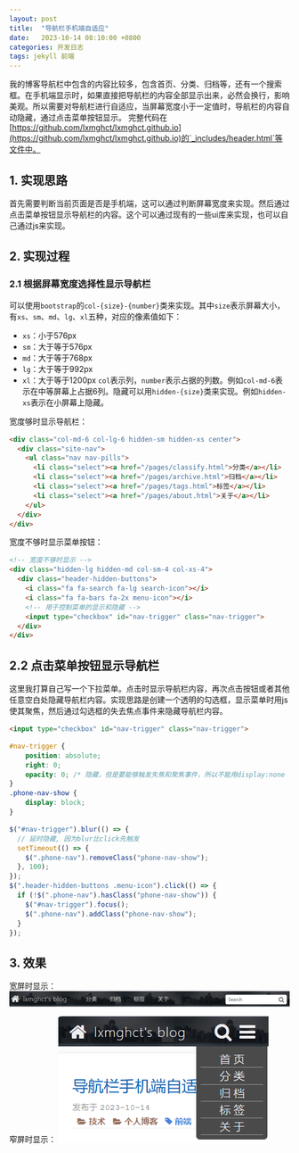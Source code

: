 ```yaml
---
layout: post
title:  "导航栏手机端自适应"
date:   2023-10-14 08:10:00 +0800
categories: 开发日志
tags: jekyll 前端
---
```

我的博客导航栏中包含的内容比较多，包含首页、分类、归档等，还有一个搜索框。在手机端显示时，如果直接把导航栏的内容全部显示出来，必然会换行，影响美观。所以需要对导航栏进行自适应，当屏幕宽度小于一定值时，导航栏的内容自动隐藏，通过点击菜单按钮显示。
完整代码在[https://github.com/lxmghct/lxmghct.github.io](https://github.com/lxmghct/lxmghct.github.io)的`_includes/header.html`等文件中。

## 1. 实现思路
首先需要判断当前页面是否是手机端，这可以通过判断屏幕宽度来实现。然后通过点击菜单按钮显示导航栏的内容。这个可以通过现有的一些ui库来实现，也可以自己通过js来实现。

## 2. 实现过程
### 2.1 根据屏幕宽度选择性显示导航栏
可以使用`bootstrap`的`col-{size}-{number}`类来实现。其中`size`表示屏幕大小，有`xs`、`sm`、`md`、`lg`、`xl`五种，对应的像素值如下：
- `xs`：小于576px
- `sm`：大于等于576px
- `md`：大于等于768px
- `lg`：大于等于992px
- `xl`：大于等于1200px
`col`表示列，`number`表示占据的列数。例如`col-md-6`表示在中等屏幕上占据6列。隐藏可以用`hidden-{size}`类来实现。例如`hidden-xs`表示在小屏幕上隐藏。

宽度够时显示导航栏：
```html
<div class="col-md-6 col-lg-6 hidden-sm hidden-xs center">
  <div class="site-nav">
    <ul class="nav nav-pills">
      <li class="select"><a href="/pages/classify.html">分类</a></li>
      <li class="select"><a href="/pages/archive.html">归档</a></li>
      <li class="select"><a href="/pages/tags.html">标签</a></li>
      <li class="select"><a href="/pages/about.html">关于</a></li>
    </ul>
  </div>
</div>
```
宽度不够时显示菜单按钮：
```html
<!-- 宽度不够时显示 -->
<div class="hidden-lg hidden-md col-sm-4 col-xs-4">
  <div class="header-hidden-buttons">
    <i class="fa fa-search fa-lg search-icon"></i>
    <i class="fa fa-bars fa-2x menu-icon"></i>
    <!-- 用于控制菜单的显示和隐藏 -->
    <input type="checkbox" id="nav-trigger" class="nav-trigger">
  </div>
</div>
```

## 2.2 点击菜单按钮显示导航栏
这里我打算自己写一个下拉菜单。点击时显示导航栏内容，再次点击按钮或者其他任意空白处隐藏导航栏内容。实现思路是创建一个透明的勾选框，显示菜单时用js使其聚焦，然后通过勾选框的失去焦点事件来隐藏导航栏内容。

```html
<input type="checkbox" id="nav-trigger" class="nav-trigger">
```
```css
#nav-trigger {
    position: absolute;
    right: 0;
    opacity: 0; /* 隐藏，但是要能够触发失焦和聚焦事件，所以不能用display:none */
}
.phone-nav-show {
    display: block;
}
```
```javascript
$("#nav-trigger").blur(() => {
  // 延时隐藏, 因为blur比click先触发
  setTimeout(() => {
    $(".phone-nav").removeClass("phone-nav-show");
  }, 100);
});
$(".header-hidden-buttons .menu-icon").click(() => {
  if (!$(".phone-nav").hasClass("phone-nav-show")) {
    $("#nav-trigger").focus();
    $(".phone-nav").addClass("phone-nav-show");
  }
});
```

## 3. 效果
宽屏时显示：
![宽屏时显示](/post_assets/images/2023/10/14-nav-large-screen.png)

窄屏时显示：
![窄屏时显示](/post_assets/images/2023/10/14-nav-small-screen.png)
